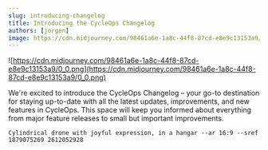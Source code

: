 ```yaml
---
slug: introducing-changelog
title: Introducing the CycleOps Changelog
authors: [jorgen]
image: https://cdn.midjourney.com/98461a6e-1a8c-44f8-87cd-e8e9c13153a9/0_0.png
---
```


![https://cdn.midjourney.com/98461a6e-1a8c-44f8-87cd-e8e9c13153a9/0_0.png](https://cdn.midjourney.com/98461a6e-1a8c-44f8-87cd-e8e9c13153a9/0_0.png)

We're excited to introduce the CycleOps Changelog – your go-to destination for staying up-to-date with all the latest updates, improvements, and new features in CycleOps. This space will keep you informed about everything from major feature releases to small but important improvements.

<!-- truncate -->

```
Cylindrical drone with joyful expression, in a hangar --ar 16:9 --sref 1879075269 2612052928
```
